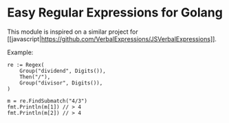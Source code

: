 Easy Regular Expressions for Golang
===================================

This module is inspired on a similar project for [[javascript|https://github.com/VerbalExpressions/JSVerbalExpressions]].


Example:

```golang
re := Regex(
	Group("dividend", Digits()),
	Then("/"),
	Group("divisor", Digits()),
)

m = re.FindSubmatch("4/3")
fmt.Println(m[1]) // > 4
fmt.Println(m[2]) // > 4
```
